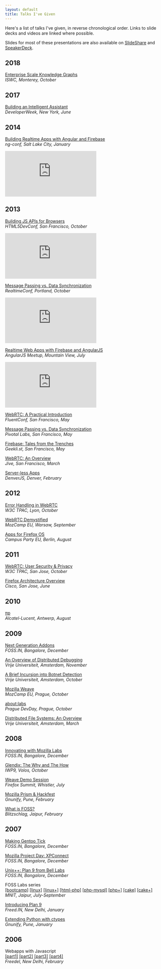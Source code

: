 ```yaml
---
layout: default
title: Talks I've Given
---
```


Here's a list of talks I've given, in reverse chronological order.
Links to slide decks and videos are linked where possible.

Slides for most of these presentations are also available on
[SlideShare](https://www.slideshare.net/anantn/) and
[SpeakerDeck](https://speakerdeck.com/anantn).

## 2018

[Enterprise Scale Knowledge Graphs](https://proness.kix.in/talks/iswc18-kg.pdf)
<br><em>ISWC, Monterey, October</em>

## 2017

[Building an Intelligent Assistant](https://proness.kix.in/talks/devweek17-ozlo.pdf)
<br><em>DeveloperWeek, New York, June</em>

## 2014

[Building Realtime Apps with Angular and Firebase](https://proness.kix.in/talks/ngconf14-firebase.pdf)
<br><em>ng-conf, Salt Lake City, January</em>

<iframe class="video" src="https://www.youtube.com/embed/e4yUTkva_FM" frameborder="0" allowfullscreen></iframe>

## 2013

[Building JS APIs for Browsers](https://proness.kix.in/talks/devconf13-browsers/)
<br><em>HTML5DevConf, San Francisco, October</em>

<iframe class="video" src="https://www.youtube.com/embed/Jo4DttCcL7w" frameborder="0" allowfullscreen></iframe>

[Message Passing vs. Data Synchronization](https://proness.kix.in/talks/realtimeconf13-datasync.pdf)
<br><em>RealtimeConf, Portland, October</em>

<iframe src="https://player.vimeo.com/video/77352415" class="video" frameborder="0" webkitallowfullscreen mozallowfullscreen allowfullscreen></iframe>

[Realtime Web Apps with Firebase and AngularJS](https://proness.kix.in/talks/angular13-firebase/)
<br><em>AngularJS Meetup, Mountain View, July</em>

<iframe class="video" src="https://www.youtube.com/embed/C7ZI7z7qnHU" frameborder="0" allowfullscreen></iframe>

[WebRTC: A Practical Introduction](https://proness.kix.in/talks/fluent13-webrtc/)
<br><em>FluentConf, San Francisco, May</em>

[Message Passing vs. Data Synchronization](https://proness.kix.in/talks/pivotal13-datasync.pdf)
<br><em>Pivotal Labs, San Francisco, May</em>

[Firebase: Tales from the Trenches](https://proness.kix.in/talks/geeklist13-firebase)
<br><em>Geekli.st, San Francisco, May</em>

[WebRTC: An Overview](https://proness.kix.in/talks/jive13-webrtc/)
<br><em>Jive, San Francisco, March</em>

[Server-less Apps](https://proness.kix.in/talks/denverjs13-serverless.pdf)
<br><em>DenverJS, Denver, February</em>

## 2012

[Error Handling in WebRTC](https://proness.kix.in/talks/tpac12-webrtc.pdf)
<br><em>W3C TPAC, Lyon, October</em>

[WebRTC Demystified](https://proness.kix.in/talks/mozcamp12-webrtc.pdf)
<br><em>MozCamp EU, Warsaw, September</em>

[Apps for Firefox OS](https://proness.kix.in/talks/campus12-apps.pdf)
<br><em>Campus Party EU, Berlin, August</em>

## 2011

[WebRTC: User Security &amp; Privacy](https://proness.kix.in/talks/tpac11-webrtc.pdf)
<br><em>W3C TPAC, San Jose, October</em>

[Firefox Architecture Overview](https://proness.kix.in/talks/cisco11-fxarch.pdf)
<br><em>Cisco, San Jose, June</em>

## 2010

[πp](https://proness.kix.in/talks/bell10-piep.pdf)
<br><em>Alcatel-Lucent, Antwerp, August</em>

## 2009

[Next Generation Addons](https://proness.kix.in/talks/foss.in09-jetpack.pdf)
<br><em>FOSS.IN, Bangalore, December</em>

[An Overview of Distributed Debugging](https://proness.kix.in/talks/atds09-ddb.pdf)
<br><em>Vrije Universiteit, Amsterdam, November</em>

[A Brief Incursion into Botnet Detection](https://proness.kix.in/talks/atns09-botnet.pdf)
<br><em>Vrije Universiteit, Amsterdam, October</em>

[Mozilla Weave](https://proness.kix.in/talks/mozcamp09-weave.pdf)
<br><em>MozCamp EU, Prague, October</em>

[about:labs](https://proness.kix.in/talks/mozcamp09-labs.pdf)
<br><em>Prague DevDay, Prague, October</em>

[Distributed File Systems: An Overview](https://proness.kix.in/talks/cgc09-dfs.pdf)
<br><em>Vrije Universiteit, Amsterdam, March</em>

## 2008

[Innovating with Mozilla Labs](https://proness.kix.in/talks/foss.in08-mozilla-labs.pdf)
<br><em>FOSS.IN, Bangalore, December</em>

[Glendix: The Why and The How](https://proness.kix.in/talks/iwp9-08-glendix.pdf)
<br><em>IWP9, Volos, October</em>

[Weave Demo Session](https://wiki.mozilla.org/Summit2008/Sessions/Proposals/Weave)
<br><em>Firefox Summit, Whistler, July</em>

[Mozilla Prism &amp; Hackfest](https://proness.kix.in/talks/gnunify08-prism.pdf)
<br><em>Gnunify, Pune, February</em>

[What is FOSS?](https://proness.kix.in/talks/blitz08-foss.pdf)
<br><em>Blitzschlag, Jaipur, February</em>

## 2007

[Making Gentoo Tick](https://proness.kix.in/talks/foss.in07-making-gentoo-tick.pdf)
<br><em>FOSS.IN, Bangalore, December</em>

[Mozilla Project Day: XPConnect](https://proness.kix.in/talks/foss.in07-mozillapd-xpconnect.pdf)
<br><em>FOSS.IN, Bangalore, December</em>

[Unix++: Plan 9 from Bell Labs](https://proness.kix.in/talks/foss.in07-plan9.pdf)
<br><em>FOSS.IN, Bangalore, December</em>

FOSS Labs series<br>
[[bootcamp]](https://proness.kix.in/talks/itr07-bootcamp.pdf)
[[linux]](https://proness.kix.in/talks/itr07-linux-basics.pdf)
[[linux+]](https://proness.kix.in/talks/itr07-more-linux.pdf)
[[html-php]](https://proness.kix.in/talks/itr07-html-php.pdf)
[[php-mysql]](https://proness.kix.in/talks/itr07-php-mysql.pdf)
[[php+]](https://proness.kix.in/talks/itr07-php.pdf)
[[cake]](https://proness.kix.in/talks/itr07-cake.pdf)
[[cake+]](https://proness.kix.in/talks/itr07-more-cake.pdf)
<br><em>MNIT, Jaipur, July-September</em>

[Introducing Plan 9](https://proness.kix.in/talks/freed07-plan9.pdf)
<br><em>Freed.IN, New Delhi, January</em>

[Extending Python with ctypes](https://proness.kix.in/talks/gnunify07-ctypes.pdf)
<br><em>Gnunify, Pune, January</em>

## 2006

Webapps with Javascript<br>
[[part1]](https://proness.kix.in/talks/webapps/part1.html) [[part2]](https://proness.kix.in/talks/webapps/part2.html) [[part3]](https://proness.kix.in/talks/webapps/part3.html) [[part4]](https://proness.kix.in/talks/webapps/part4.html)
<br><em>Freedel, New Delhi, February</em>

